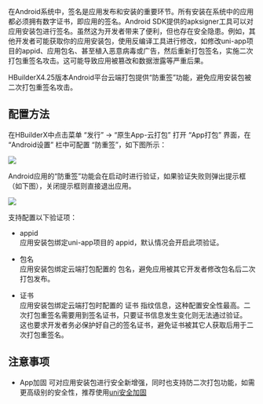 在Android系统中，签名是应用发布和安装的重要环节。所有安装在系统中的应用都必须拥有数字证书，即应用的签名。Android SDK提供的apksigner工具可以对应用安装包进行签名。虽然这为开发者带来了便利，但也存在安全隐患。例如，其他开发者可能获取你的应用安装包，使用反编译工具进行修改，如修改uni-app项目的appid、应用包名、甚至植入恶意病毒或广告，然后重新打包签名，实施二次打包重签名攻击。这可能导致应用被篡改和数据泄露等严重后果。

HBuilderX4.25版本Android平台云端打包提供“防重签”功能，避免应用安装包被二次打包重签名攻击。

## 配置方法

在HBuilderX中点击菜单 “发行” -> “原生App-云打包” 打开 “App打包” 界面，在 “Android设置” 栏中可配置 “防重签”，如下图所示：

![](https://web-ext-storage.dcloud.net.cn/doc/tutorial/app/android-antiresigne.png)

Android应用的“防重签”功能会在启动时进行验证，如果验证失败则弹出提示框（如下图），关闭提示框则直接退出应用。

![](https://web-ext-storage.dcloud.net.cn/doc/tutorial/app/android-antiresigne-tips.png)

支持配置以下验证项：

- appid  
应用安装包绑定uni-app项目的 appid，默认情况会开启此项验证。  

- 包名  
应用安装包绑定云端打包配置的 包名，避免应用被其它开发者修改包名后二次打包发布。  

- 证书  
应用安装包绑定云端打包时配置的 证书 指纹信息，这种配置安全性最高。二次打包重签名需要用到签名证书，只要证书信息发生变化则无法通过验证。  
这也要求开发者务必保护好自己的签名证书，避免证书被其它人获取后用于二次打包重签名。  


## 注意事项  

- App加固 可对应用安装包进行安全新增强，同时也支持防二次打包功能，如需更高级别的安全性，推荐使用[uni安全加固](https://uniapp.dcloud.net.cn/tutorial/app-security.html)  

